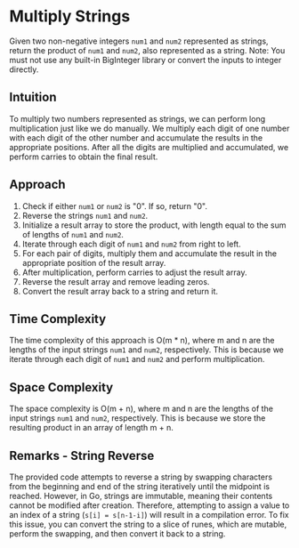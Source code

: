 # Multiply Strings
Given two non-negative integers `num1` and `num2` represented as strings, return the product of `num1` and `num2`, also represented as a string. Note: You must not use any built-in BigInteger library or convert the inputs to integer directly.

## Intuition
To multiply two numbers represented as strings, we can perform long multiplication just like we do manually. We multiply each digit of one number with each digit of the other number and accumulate the results in the appropriate positions. After all the digits are multiplied and accumulated, we perform carries to obtain the final result.

## Approach
1. Check if either `num1` or `num2` is "0". If so, return "0".
2. Reverse the strings `num1` and `num2`.
3. Initialize a result array to store the product, with length equal to the sum of lengths of `num1` and `num2`.
4. Iterate through each digit of `num1` and `num2` from right to left.
5. For each pair of digits, multiply them and accumulate the result in the appropriate position of the result array.
6. After multiplication, perform carries to adjust the result array.
7. Reverse the result array and remove leading zeros.
8. Convert the result array back to a string and return it.

## Time Complexity
The time complexity of this approach is O(m * n), where m and n are the lengths of the input strings `num1` and `num2`, respectively. This is because we iterate through each digit of `num1` and `num2` and perform multiplication.

## Space Complexity
The space complexity is O(m + n), where m and n are the lengths of the input strings `num1` and `num2`, respectively. This is because we store the resulting product in an array of length m + n.


## Remarks - String Reverse

The provided code attempts to reverse a string by swapping characters from the beginning and end of the string iteratively until the midpoint is reached. However, in Go, strings are immutable, meaning their contents cannot be modified after creation. Therefore, attempting to assign a value to an index of a string (`s[i] = s[n-1-i]`) will result in a compilation error. To fix this issue, you can convert the string to a slice of runes, which are mutable, perform the swapping, and then convert it back to a string. 

